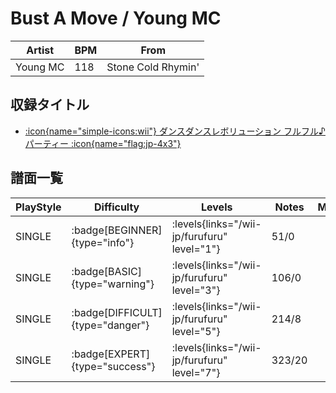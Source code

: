 # Bust A Move / Young MC

|Artist|BPM|From|
|------|---|----|
|Young MC|118|Stone Cold Rhymin'|

## 収録タイトル

- [:icon{name="simple-icons:wii"} ダンスダンスレボリューション フルフル♪パーティー :icon{name="flag:jp-4x3"}](/wii-jp/furufuru)

## 譜面一覧

|PlayStyle|Difficulty|Levels|Notes|Movie|
|---------|----------|------|-----|-----|
|SINGLE| :badge[BEGINNER]{type="info"}| :levels{links="/wii-jp/furufuru" level="1"}|51/0||
|SINGLE| :badge[BASIC]{type="warning"}| :levels{links="/wii-jp/furufuru" level="3"}|106/0||
|SINGLE| :badge[DIFFICULT]{type="danger"}| :levels{links="/wii-jp/furufuru" level="5"}|214/8||
|SINGLE| :badge[EXPERT]{type="success"}| :levels{links="/wii-jp/furufuru" level="7"}|323/20||
